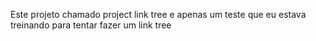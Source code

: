 Este projeto chamado project link tree e apenas um teste que eu estava treinando para tentar fazer um link tree
